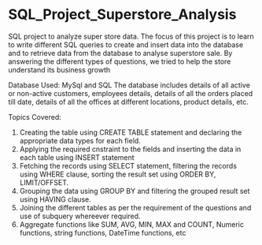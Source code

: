 # SQL_Project_Superstore_Analysis
SQL project to analyze super store data.  The focus of this project is to learn to write different SQL queries to create and insert data into the database and to retrieve data from the database to analyse superstore sale. By answering the different types of questions, we tried to help the store understand its business growth

Database Used: MySql and SQL
The database includes details of all active or non-active customers, employees details, details of all the orders placed till date, details of all the offices at different locations, product details, etc.

Topics Covered: 
1) Creating the table using CREATE TABLE statement and declaring the appropriate data types for each field.
2) Applying the required cnstraint to the fields and inserting the data in each table using INSERT statement
3) Fetching the records using SELECT statement, filtering the records using WHERE clause, sorting the result set using ORDER BY, LIMIT/OFFSET.
4) Grouping the data using GROUP BY and filtering the grouped result set using HAVING clause.
5) Joining the different tables as per the requirement of the questions and use of subquery whereever required.
6) Aggregate functions like SUM, AVG, MIN, MAX and COUNT, Numeric functions, string functions, DateTime functions, etc
